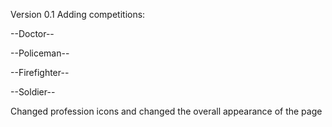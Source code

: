 Version 0.1
Adding competitions: 

--Doctor--

--Policeman--

--Firefighter--

--Soldier--

Changed profession icons and changed the overall appearance of the page
